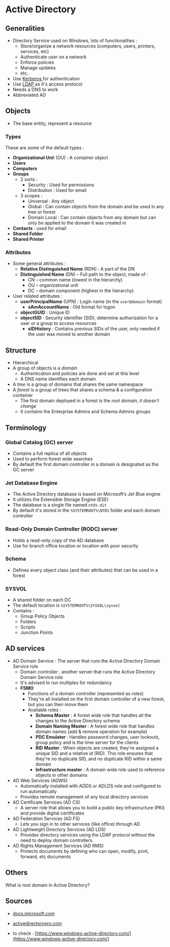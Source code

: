 # Active Directory

## Generalities

* Directory Service used on Windows, lots of functionalities :  
  * Store/organize a network resources \(computers, users, printers, services, etc\)
  * Authenticate user on a network
  * Enforce policies
  * Manage updates
  * etc..
* Use [Kerberos ](https://zcugni.gitbook.io/notes/kerberos)for authentication
* Use [LDAP ](https://zcugni.gitbook.io/notes/languages/ldap)as it's access protocol
* Needs a DNS to work
* Abbreviated AD

## Objects

* The base entity, represent a resource

### Types

These are some of the default types :

* **Organizational Uni**t \(OU\) : A container object 
* **Users** 
* **Computers**
* **Groups**
  * 2 sorts :
    * Security : Used for permissions
    * Distribution : Used for email 
  * 3 scopes :
    * Universal : Any object 
    * Global : Can contain objects from the domain and be used in any tree or forest 
    * Domain Local : Can contain objects from any domain but can only be applied to the domain it was created in
* **Contacts** : used for email 
* **Shared Folder**
* **Shared Printer**

### **Attributes**

* Some general attributes :
  * **Relative Distinguished Name** \(RDN\) : A part of the DN
  * **Distinguished Name** \(DN\) – Full path to the object, made of :
    * CN – common name \(lowest in the hierarchy\)
    * OU – organizational unit
    * DC – domain component \(highest in the hierarchy\) 
* User related attributes :
  * **userPrincipalName** \(UPN\) : Login name \(in the `user@domain` format\)
    * **sAmAccountName** : Old format for logon 
  * **objectGUID** : Unique ID
  * **objectSID** : Security identifier \(SID\),  determine authorization for a user or a group to access resources
    * **sIDHistory** : Contains previous SIDs of the user, only needed if the user was moved to another domain

## Structure

* Hierarchical
* A group of objects is a _domain_
  * Authentication and policies are done and set at this level
  * A DNS name identifies each domain
* A _tree_ is a group of domains that shares the same namespace
* A _forest_ is a group of trees that shares a schema & a configuration container
  * The first domain deployed in a forest is the _root domain, it doesn't change_
  * It contains the Enterprise Admins and Schema Admins groups

## Terminology

### Global Catalog \(GC\) server

* Contains a full replica of all objects
* Used to perform forest wide searches
* By default the first domain controller in a domain is designated as the GC server  

### Jet Database Engine

* The Active Directory database is based on Microsoft’s Jet Blue engine
* It utilizes the Extensible Storage Engine \(ESE\)
* The database is a single file named `ntds.dit`
* By default it's stored in the `%SYSTEMROOT%\NTDS` folder and each domain controller 

### Read-Only Domain Controller \(RODC\) server

* Holds a read-only copy of the AD database
* Use for branch office location or location with poor security

### Schema

* Defines every object class \(and their attributes\) that can be used in a forest

### SYSVOL

* A shared folder on each DC
* The default location is `%SYSTEMROOT%\SYSVOL\sysvol`
* Contains :
  * Group Policy Objects
  * Folders
  * Scripts
  * Junction Points

## AD services

* AD Domain Service : The server that runs the Active Directory Domain Service role
  * Domain controller : another server that runs the Active Directory Domain Service role
  * It's advised to run multiples for redundancy
  * **FSMO**
    * Functions of a domain controller \(represented as roles\)
    * They're all installed on the first domain controller of a new forest, but you can then move them
    * Available roles :
      * **Schema Master** : A forest wide role that handles all the changes to the Active Directory schema 
      * **Domain Naming Master** : A forest wide role that handles domain names \(add & remove operation for example\)
      * **PDC Emulator** : Handles password changes, user lockouts, group policy and is the time server for the clients
      * **RID Master** : When objects are created, they're assigned a unique SID and a relative id \(RID\). This role ensures that they're no duplicate SID, and no duplicate RID within a same domain 
      * **Infrastructure master** : A domain wide role used to reference objects in other domains
* AD Web Services \(ADWS\)
  * Automatically installed with ADDS or ADLDS role and configured to run automatically
  * Provides remote management of any local directory services
* AD Certificate Services \(AD CS\)
  * A  server role that allows you to build a public key infrastructure \(PKI\) and provide digital certificates
* AD Federation Services \(AD FS\)
  * Lets you sign in to other services \(like office\) through AD
* AD Lightweight Directory Services \(AD LDS\)
  * Provides directory services using the LDAP protocol without the need to deploy domain controllers. 
* AD Rights Management Services \(AD RMS\)
  * Protects documents by defining who can open, modify, print, forward, etc documents 

## Others

What is root domain in Active Directory?

## Sources

* [docs.microsoft.com](https://docs.microsoft.com/en-us/archive/blogs/ashwinexchange/understanding-active-directory-for-beginners-part-1)
* [activedirectorypro.com](https://activedirectorypro.com/glossary/)



* to check : [https://www.windows-active-directory.com/](https://www.windows-active-directory.com/)



